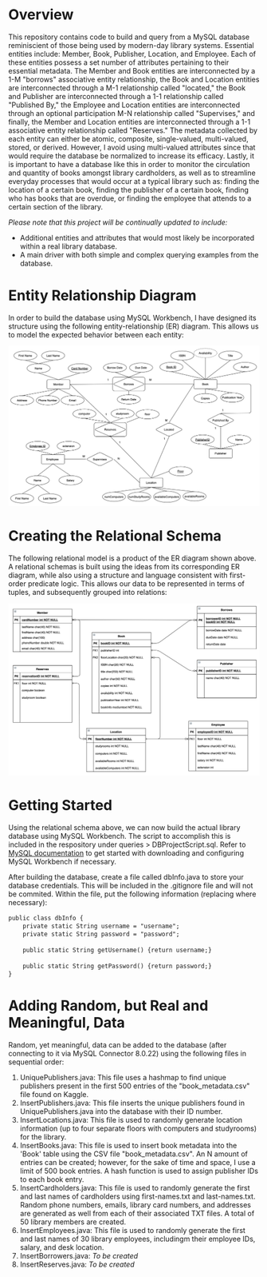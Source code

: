 # Overview
This repository contains code to build and query from a MySQL database reminiscient of those being used by modern-day library systems. Essential entities include: Member, Book, Publisher, Location, and Employee. Each of these entities possess a set number of attributes pertaining to their essential metadata. The Member and Book entities are interconnected by a 1-M "borrows" associative entity relationship, the Book and Location entities are interconnected through a M-1 relationship called "located," the Book and Publisher are interconnected through a 1-1 relationship called "Published By," the Employee and Location entities are interconnected through an optional participation M-N relationship called "Supervises," and finally, the Member and Location entities are interconnected through a 1-1 associative entity relationship called "Reserves." The metadata collected by each entity can either be atomic, composite, single-valued, multi-valued, stored, or derived. However, I avoid using multi-valued attributes since that would require the database be normalized to increase its efficacy. Lastly, it is important to have a database like this in order to monitor the circulation and quantity of books amongst library cardholders, as well as to streamline everyday processes that would occur at a typical library such as: finding the location of a certain book, finding the publisher of a certain book, finding who has books that are overdue, or finding the employee that attends to a certain section of the library. 

*Please note that this project will be continually updated to include:*

- Additional entities and attributes that would most likely be incorporated within a real library database.
- A main driver with both simple and complex querying examples from the database.

# Entity Relationship Diagram
In order to build the database using MySQL Workbench, I have designed its structure using the following entity-relationship (ER) diagram. This allows us to model the expected behavior between each entity: 

![ER Diagram](lib/ER-Diagram.png?raw=true "ER Diagram")

# Creating the Relational Schema
The following relational model is a product of the ER diagram shown above. A relational schemas is built using the ideas from its corresponding ER diagram, while also using a structure and language consistent with first-order predicate logic. This allows our data to be represented in terms of tuples, and subsequently grouped into relations:

![Relational Schema](lib/Relational-Schema.png?raw=true "Relational Schema")

# Getting Started

Using the relational schema above, we can now build the actual library database using MySQL Workbench. The script to accomplish this is included in the respository under queries > DBProjectScript.sql. Refer to [MySQL documentation](https://dev.mysql.com/doc/) to get started with downloading and configuring MySQL Workbench if necessary.

After building the database, create a file called dbInfo.java to store your database credentials. This will be included in the .gitignore file and will not be commited. Within the file, put the following information (replacing where necessary): 

    public class dbInfo {
        private static String username = "username";
        private static String password = "password";

        public static String getUsername() {return username;}
        
        public static String getPassword() {return password;}
    }

# Adding Random, but Real and Meaningful, Data

Random, yet meaningful, data can be added to the database (after connecting to it via MySQL Connector 8.0.22) using the following files in sequential order:

1. UniquePublishers.java: This file uses a hashmap to find unique publishers present in the first 500 entries of the "book_metadata.csv" file found on Kaggle.
2. InsertPublishers.java: This file inserts the unique publishers found in UniquePublishers.java into the database with their ID number.
3. InsertLocations.java: This file is used to randomly generate location information (up to four separate floors with computers and studyrooms) for the library. 
4. InsertBooks.java: This file is used to insert book metadata into the 'Book' table using the CSV file "book_metadata.csv". An N amount of entries can be created; however, for the sake of time and space, I use a limit of 500 book entries. A hash function is used to assign publisher IDs to each book entry.
5. InsertCardholders.java: This file is used to randomly generate the first and last names of cardholders using first-names.txt and last-names.txt. Random phone numbers, emails, library card numbers, and addresses are generated as well from each of their associated TXT files. A total of 50 library members are created.
6. InsertEmployees.java: This file is used to randomly generate the first and last names of 30 library employees, includingm their employee IDs, salary, and desk location.
7. InsertBorrowers.java: *To be created*
8. InsertReserves.java: *To be created*
